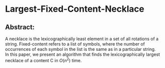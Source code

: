 # Largest-Fixed-Content-Necklace
## Abstract:
A necklace is the lexicographically least element in a set of all rotations of a string. Fixed-content refers to a list of symbols, where the number of occurrences of each symbol in the list is the same as in a particular string. In this paper, we present an algorithm that finds the lexicographically largest necklace of a content C in $O(n^2)$ time.
